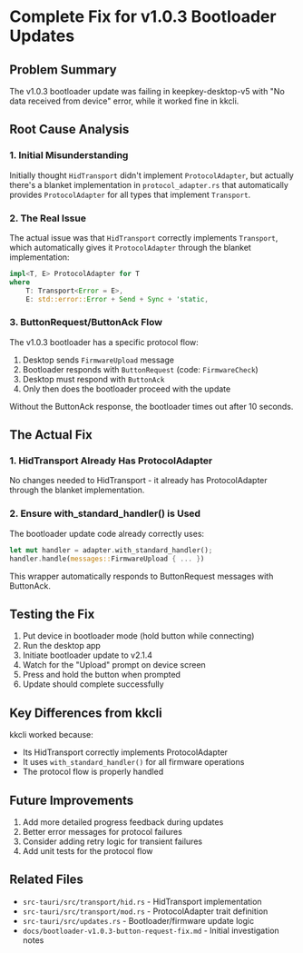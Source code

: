 # Complete Fix for v1.0.3 Bootloader Updates

## Problem Summary
The v1.0.3 bootloader update was failing in keepkey-desktop-v5 with "No data received from device" error, while it worked fine in kkcli.

## Root Cause Analysis

### 1. Initial Misunderstanding
Initially thought `HidTransport` didn't implement `ProtocolAdapter`, but actually there's a blanket implementation in `protocol_adapter.rs` that automatically provides `ProtocolAdapter` for all types that implement `Transport`.

### 2. The Real Issue
The actual issue was that `HidTransport` correctly implements `Transport`, which automatically gives it `ProtocolAdapter` through the blanket implementation:

```rust
impl<T, E> ProtocolAdapter for T
where
    T: Transport<Error = E>,
    E: std::error::Error + Send + Sync + 'static,
```

### 3. ButtonRequest/ButtonAck Flow
The v1.0.3 bootloader has a specific protocol flow:
1. Desktop sends `FirmwareUpload` message
2. Bootloader responds with `ButtonRequest` (code: `FirmwareCheck`)
3. Desktop must respond with `ButtonAck`
4. Only then does the bootloader proceed with the update

Without the ButtonAck response, the bootloader times out after 10 seconds.

## The Actual Fix

### 1. HidTransport Already Has ProtocolAdapter
No changes needed to HidTransport - it already has ProtocolAdapter through the blanket implementation.

### 2. Ensure with_standard_handler() is Used
The bootloader update code already correctly uses:
```rust
let mut handler = adapter.with_standard_handler();
handler.handle(messages::FirmwareUpload { ... })
```

This wrapper automatically responds to ButtonRequest messages with ButtonAck.

## Testing the Fix

1. Put device in bootloader mode (hold button while connecting)
2. Run the desktop app
3. Initiate bootloader update to v2.1.4
4. Watch for the "Upload" prompt on device screen
5. Press and hold the button when prompted
6. Update should complete successfully

## Key Differences from kkcli

kkcli worked because:
- Its HidTransport correctly implements ProtocolAdapter
- It uses `with_standard_handler()` for all firmware operations
- The protocol flow is properly handled

## Future Improvements

1. Add more detailed progress feedback during updates
2. Better error messages for protocol failures
3. Consider adding retry logic for transient failures
4. Add unit tests for the protocol flow

## Related Files
- `src-tauri/src/transport/hid.rs` - HidTransport implementation
- `src-tauri/src/transport/mod.rs` - ProtocolAdapter trait definition
- `src-tauri/src/updates.rs` - Bootloader/firmware update logic
- `docs/bootloader-v1.0.3-button-request-fix.md` - Initial investigation notes 
